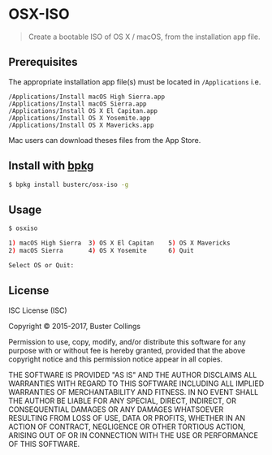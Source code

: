 # OSX-ISO

> Create a bootable ISO of OS X / macOS, from the installation app file.

## Prerequisites

The appropriate installation app file(s) must be located in `/Applications` i.e.

```
/Applications/Install macOS High Sierra.app
/Applications/Install macOS Sierra.app
/Applications/Install OS X El Capitan.app
/Applications/Install OS X Yosemite.app
/Applications/Install OS X Mavericks.app
```

Mac users can download theses files from the App Store.

## Install with [bpkg](https://github.com/bpkg/bpkg)

```sh
$ bpkg install busterc/osx-iso -g
```

## Usage

```sh
$ osxiso

1) macOS High Sierra  3) OS X El Capitan    5) OS X Mavericks
2) macOS Sierra       4) OS X Yosemite      6) Quit

Select OS or Quit:
```

## License

ISC License (ISC)

Copyright &copy; 2015-2017, Buster Collings

Permission to use, copy, modify, and/or distribute this software for any purpose with or without fee is hereby granted, provided that the above copyright notice and this permission notice appear in all copies.

THE SOFTWARE IS PROVIDED "AS IS" AND THE AUTHOR DISCLAIMS ALL WARRANTIES WITH REGARD TO THIS SOFTWARE INCLUDING ALL IMPLIED WARRANTIES OF MERCHANTABILITY AND FITNESS. IN NO EVENT SHALL THE AUTHOR BE LIABLE FOR ANY SPECIAL, DIRECT, INDIRECT, OR CONSEQUENTIAL DAMAGES OR ANY DAMAGES WHATSOEVER RESULTING FROM LOSS OF USE, DATA OR PROFITS, WHETHER IN AN ACTION OF CONTRACT, NEGLIGENCE OR OTHER TORTIOUS ACTION, ARISING OUT OF OR IN CONNECTION WITH THE USE OR PERFORMANCE OF THIS SOFTWARE.

